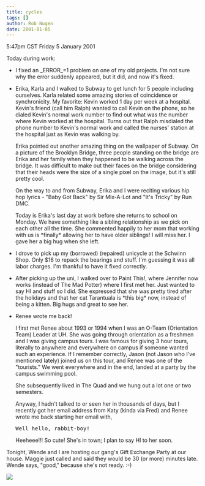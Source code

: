 ```yaml
---
title: cycles
tags: []
author: Rob Nugen
date: 2001-01-05
---
```


<title></title>
<p class=date>5:47pm CST Friday 5 January 2001</p>

<p>Today during work:</p>

<ul>
<li><p>I fixed an _ERROR_=1 problem on one of my old projects.  I'm
not sure why the error suddenly appeared, but it did, and now it's
fixed.</p></li>

<li><p>Erika, Karla and I walked to Subway to get lunch for 5 people
including ourselves.  Karla related some amazing stories of
coincidence or synchronicity.  My favorite:  Kevin worked 1 day per
week at a hospital.  Kevin's friend (call him Ralph) wanted to call
Kevin on the phone, so he dialed Kevin's normal work number to find
out what was the number where Kevin worked at the hospital.  Turns out
that Ralph misdialed the phone number to Kevin's normal work and
called the nurses' station at the hospital just as Kevin was walking
by.</p>

<p>Erika pointed out another amazing thing on the wallpaper of Subway.
On a picture of the Brooklyn Bridge, three people standing on the
bridge are Erika and her family when they happened to be walking
across the bridge.  It was difficult to make out their faces on the
bridge considering that their heads were the size of a single pixel on
the image, but it's still pretty cool.</p>

<p>On the way to and from Subway, Erika and I were reciting
various hip hop lyrics - "Baby Got Back" by Sir Mix-A-Lot and "It's
Tricky" by Run DMC.</p>

<p>Today is Erika's last day at work before she returns to school on
Monday.  We have something like a sibling relationship as we pick on
each other all the time.  She commented happily to her mom that
working with us is *finally* allowing her to have older siblings!  I
will miss her.  I gave her a big hug when she left.</p></li>

<li><p>I drove to pick up my (borrowed) (repaired) unicycle at the
Schwinn Shop.  Only $16 to repack the bearings and stuff.  I'm
guessing it was all labor charges.  I'm thankful to have it fixed
correctly.</p></li>

<li><p>After picking up the uni, I walked over to Paint This!, where
Jennifer now works (instead of The Mad Potter) where I first met her.
Just wanted to say HI and stuff so I did.  She expressed that she was
pretty tired after the holidays and that her cat Tarantuala is *this
big* now, instead of being a kitten.  Big hugs and great to see
her.</p></li>

<li><p>Renee wrote me back!</p>

<p>I first met Renee about 1993 or 1994 when I was an O-Team
(Orientation Team) Leader at UH.  She was going through orientation as
a freshmen and I was giving campus tours.  I was famous for giving 3
hour tours, literally to anywhere and everywhere on campus if someone
wanted such an experience.  If I remember correctly, Jason (not Jason
who I've mentioned lately) joined us on this tour, and Renee was one
of the "tourists."  We went everywhere and in the end, landed at a
party by the campus swimming pool.</p>

<p>She subsequently lived in The Quad and we hung out a lot one or two
semesters.</p>

<p>Anyway, I hadn't talked to or seen her in thousands of days, but I
recently got her email address from Katy (kinda via Fred) and Renee
wrote me back starting her email with,</p>

<pre>Well hello, rabbit-boy!</pre>

<p>Heeheee!!!  So cute!  She's in town; I plan to say HI to her
soon.</p></li>
</ul>

<p>Tonight, Wende and I are hosting our gang's Gift Exchange Party at
our house.  Maggie just called and said they would be 30 (or more)
minutes late.  Wende says, "good," because she's not ready.  :-)

<p><img src='/images/rob/wL-ROB.gif'/></p>

